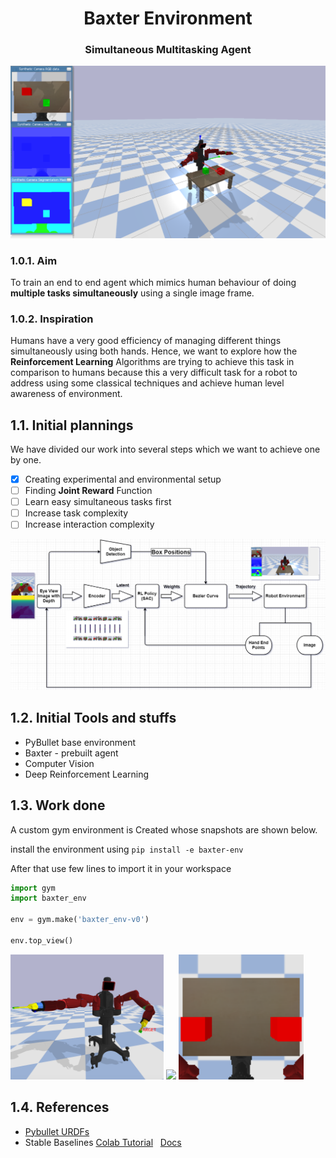 <h1 align=center> Baxter Environment </h1>
<h3 align=center> Simultaneous Multitasking Agent</h3>

<img src="media/env.png">

### 1.0.1. Aim

To train an end to end agent which mimics human behaviour of doing **multiple tasks simultaneously** using a single image frame.


### 1.0.2. Inspiration

<p align=left>Humans have a very good efficiency of managing different things simultaneously using both hands. Hence, we want to explore how the <b>Reinforcement Learning</b> Algorithms are trying to achieve this task in comparison to humans because this a very difficult task for a robot to address using some classical techniques and achieve human level awareness of environment.</p>

<p align="center" align=right>
<!--  <img  width="300" align=right src="media/sponge-bob.gif"> -->
</p>

## 1.1. Initial plannings
We have divided our work into several steps which we want to achieve one by one.

- [x] Creating experimental and environmental setup
- [ ] Finding **Joint Reward** Function
- [ ] Learn easy simultaneous tasks first
- [ ] Increase task complexity
- [ ] Increase interaction complexity

<img width="700" src="media/mdp.png">

## 1.2. Initial Tools and stuffs
- PyBullet base environment
- Baxter - prebuilt agent 
- Computer Vision
- Deep Reinforcement Learning 

## 1.3. Work done
A custom gym environment is Created whose snapshots are shown below.

install the environment using `pip install -e baxter-env`

After that use few lines to import it in your workspace

``` python
import gym
import baxter_env

env = gym.make('baxter_env-v0')

env.top_view()
```

<p float=left>
 <img  width="245" src="media/baxter.png">
 <img width="360" src="media/baxter.gif">
 <img  width="200" src="media/top-view.png">
</p>

## 1.4. References 
- [Pybullet URDFs](https://github.com/erwincoumans/pybullet_robots)
- Stable Baselines [Colab Tutorial](https://colab.research.google.com/github/araffin/rl-tutorial-jnrr19/blob/master/1_getting_started.ipynb) &nbsp; [Docs](https://stable-baselines.readthedocs.io/en/master/)
